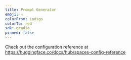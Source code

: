 ```yaml
---
title: Prompt Generator
emoji: ♾️
colorFrom: indigo
colorTo: red
sdk: gradio
pinned: false
---
```


Check out the configuration reference at https://huggingface.co/docs/hub/spaces-config-reference
